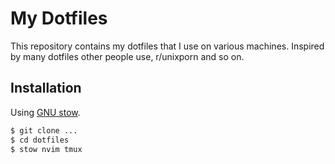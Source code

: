 # My Dotfiles

This repository contains my dotfiles that I use on various machines.
Inspired by many dotfiles other people use, r/unixporn and so on.

## Installation

Using [GNU stow](https://alexpearce.me/2016/02/managing-dotfiles-with-stow/).

```bash
$ git clone ...
$ cd dotfiles
$ stow nvim tmux
```
